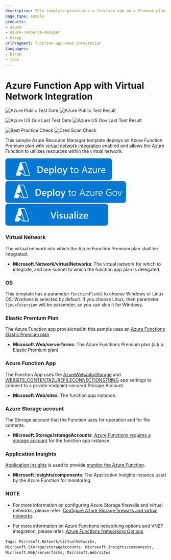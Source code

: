 ```yaml
---
description: This template provisions a function app on a Premium plan with regional virtual network integration enabled to a newly created virtual network.
page_type: sample
products:
- azure
- azure-resource-manager
- bicep
urlFragment: function-app-vnet-integration
languages:
- bicep
- json
---
```

# Azure Function App with Virtual Network Integration

![Azure Public Test Date](https://azurequickstartsservice.blob.core.windows.net/badges/quickstarts/microsoft.web/function-app-vnet-integration/PublicLastTestDate.svg)
![Azure Public Test Result](https://azurequickstartsservice.blob.core.windows.net/badges/quickstarts/microsoft.web/function-app-vnet-integration/PublicDeployment.svg)

![Azure US Gov Last Test Date](https://azurequickstartsservice.blob.core.windows.net/badges/quickstarts/microsoft.web/function-app-vnet-integration/FairfaxLastTestDate.svg)
![Azure US Gov Last Test Result](https://azurequickstartsservice.blob.core.windows.net/badges/quickstarts/microsoft.web/function-app-vnet-integration/FairfaxDeployment.svg)

![Best Practice Check](https://azurequickstartsservice.blob.core.windows.net/badges/quickstarts/microsoft.web/function-app-vnet-integration/BestPracticeResult.svg)
![Cred Scan Check](https://azurequickstartsservice.blob.core.windows.net/badges/quickstarts/microsoft.web/function-app-vnet-integration/CredScanResult.svg)

This sample Azure Resource Manager template deploys an Azure Function Premium plan with [virtual network integration](https://docs.microsoft.com/en-us/azure/azure-functions/functions-networking-options#virtual-network-integration) enabled and allows the Azure Function to utilizes resources within the virtual network.

[![Deploy To Azure](https://raw.githubusercontent.com/Azure/azure-quickstart-templates/master/1-CONTRIBUTION-GUIDE/images/deploytoazure.svg?sanitize=true)](https://portal.azure.com/#create/Microsoft.Template/uri/https%3A%2F%2Fraw.githubusercontent.com%2FAzure%2Fazure-quickstart-templates%2Fmaster%2Fquickstarts%2Fmicrosoft.web%2Ffunction-app-vnet-integration%2Fazuredeploy.json)
[![Deploy To Azure US Gov](https://raw.githubusercontent.com/Azure/azure-quickstart-templates/master/1-CONTRIBUTION-GUIDE/images/deploytoazuregov.svg?sanitize=true)](https://portal.azure.us/#create/Microsoft.Template/uri/https%3A%2F%2Fraw.githubusercontent.com%2FAzure%2Fazure-quickstart-templates%2Fmaster%2Fquickstarts%2Fmicrosoft.web%2Ffunction-app-vnet-integration%2Fazuredeploy.json)
[![Visualize](https://raw.githubusercontent.com/Azure/azure-quickstart-templates/master/1-CONTRIBUTION-GUIDE/images/visualizebutton.svg?sanitize=true)](http://armviz.io/#/?load=https%3A%2F%2Fraw.githubusercontent.com%2FAzure%2Fazure-quickstart-templates%2Fmaster%2Fquickstarts%2Fmicrosoft.web%2Ffunction-app-vnet-integration%2Fazuredeploy.json)

### Virtual Network

The virtual network into which the Azure Function Premium plan shall be integrated.

+ **Microsoft.Network/virtualNetworks**: The virtual network for which to integrate, and one subnet to which the function app plan is delegated.

### OS

This template has a parameter `functionPlanOS` to choose Windows or Linux OS. Windows is selected by default. If you choose Linux, then parameter `linuxFxVersion` will be parameter, so you can skip it for Windows.

### Elastic Premium Plan

The Azure Function app provisioned in this sample uses an [Azure Functions Elastic Premium plan](https://docs.microsoft.com/azure/azure-functions/functions-premium-plan#features).

+ **Microsoft.Web/serverfarms**: The Azure Functions Premium plan (a.k.a. Elastic Premium plan)

### Azure Function App

The Function App uses the [AzureWebJobsStorage](https://docs.microsoft.com/azure/azure-functions/functions-app-settings#azurewebjobsstorage) and [WEBSITE_CONTENTAZUREFILECONNECTIONSTRING](https://docs.microsoft.com/azure/azure-functions/functions-app-settings#website_contentazurefileconnectionstring) app settings to connect to a private endpoint-secured Storage Account.

+ **Microsoft.Web/sites**: The function app instance.

### Azure Storage account

The Storage account that the Function uses for operation and for file contents.

+ **Microsoft.Storage/storageAccounts**: [Azure Functions requires a storage account](https://docs.microsoft.com/azure/azure-functions/storage-considerations) for the function app instance.

### Application Insights

[Application Insights](https://docs.microsoft.com/azure/azure-monitor/app/app-insights-overview) is used to provide [monitor the Azure Function](https://docs.microsoft.com/azure/azure-functions/functions-monitoring).

+ **Microsoft.Insights/components**: The Application Insights instance used by the Azure Function for monitoring.

### NOTE

+ For more information on configuring Azure Storage firewalls and virtual networks, please refer: [Configure Azure Storage firewalls and virtual networks](https://docs.microsoft.com/en-us/azure/storage/common/storage-network-security?tabs=azure-portal)

+ For more information on Azure Functions networking options and VNET integration, please refer: [Azure Functions Networking Options](https://docs.microsoft.com/en-us/azure/azure-functions/functions-networking-options#restrict-your-storage-account-to-a-virtual-network)

`Tags: Microsoft.Network/virtualNetworks, Microsoft.Storage/storageAccounts, Microsoft.Insights/components, Microsoft.Web/serverfarms, Microsoft.Web/sites`
